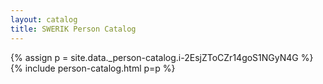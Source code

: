 ```yaml
---
layout: catalog
title: SWERIK Person Catalog
---
```

{% assign p = site.data._person-catalog.i-2EsjZToCZr14goS1NGyN4G %}
{% include person-catalog.html p=p %}

